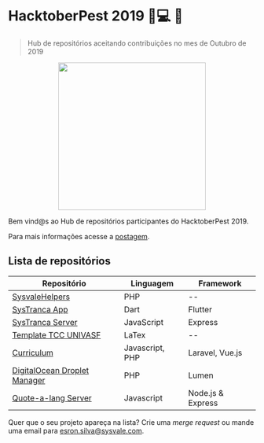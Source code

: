 # HacktoberPest 2019 🍻💻 🎉
> Hub de repositórios aceitando contribuições no mes de Outubro de 2019

<p align="center">
  <img height="300" src="img/hacktoberbanner.png">
</p>

Bem vind@s ao Hub de repositórios participantes do HacktoberPest 2019.

Para mais informações acesse a [postagem](https://medium.com/sysvale/hacktoberpest-2019-8761a969c85e).

## Lista de repositórios


| Repositório                                                                        | Linguagem            | Framework          |
|------------------------------------------------------------------------------------|----------------------|--------------------|
| [SysvaleHelpers](https://github.com/Sysvale/helpers) | PHP | -- |
| [SysTranca App](https://github.com/esron/systranca_app) | Dart | Flutter |
| [SysTranca Server](https://github.com/esron/systranca-server) | JavaScript | Express |
| [Template TCC UNIVASF](https://github.com/Gabrielr2508/template-tcc-latex-univasf) | LaTex  | -- |
| [Curriculum](https://github.com/Gabrielr2508/curriculum) | Javascript, PHP | Laravel, Vue.js |
| [DigitalOcean Droplet Manager](https://github.com/lissonpsantos2/digitalocean-droplet-manager) | PHP | Lumen |
| [Quote-a-lang Server](https://github.com/viniciusarre/quote-a-lang-server)         | Javascript           | Node.js & Express  |

Quer que o seu projeto apareça na lista? Crie uma _merge request_ ou mande uma email para esron.silva@sysvale.com.
